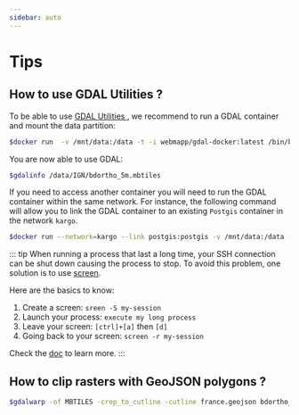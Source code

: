 ```yaml
---
sidebar: auto
---
```


# Tips

## How to use GDAL Utilities ?

To be able to use [GDAL Utilities ](http://www.gdal.org/gdal_utilities.html), we recommend to run a GDAL container and mount the data partition:

```bash
$docker run  -v /mnt/data:/data -t -i webmapp/gdal-docker:latest /bin/bash
```

You are now able to use GDAL:

```bash
$gdalinfo /data/IGN/bdortho_5m.mbtiles
```

If you need to access another container you will need to run the GDAL container within the same network. For instance, the following command will allow you to link the GDAL container to an existing `Postgis` container in the network `kargo`.

```bash
$docker run --network=kargo --link postgis:postgis -v /mnt/data:/data -t -i webmapp/gdal-docker:latest /bin/bash
```

::: tip 
When running a process that last a long time, your SSH connection can be shut down causing the process to stop. To avoid this problem, one solution is to use [screen](https://en.wikipedia.org/wiki/GNU_Screen). 

Here are the basics to know:
1. Create a screen: `sreen -S my-session`
2. Launch your process: `execute my long process`
3. Leave your screen: `[ctrl]+[a]` then `[d]`
4. Going back to your screen: `screen -r my-session`

Check the [doc](https://www.gnu.org/software/screen/manual/screen.html) to learn more.
:::

## How to clip rasters with GeoJSON polygons ?

```bash
$gdalwarp -of MBTILES -crop_to_cutline -cutline france.geojson bdortho_5m.mbtiles bdortho_5m_cut.mbtiles
```

